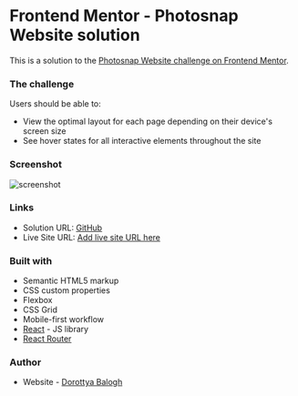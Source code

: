 # Frontend Mentor - Photosnap Website solution

This is a solution to the [Photosnap Website challenge on Frontend Mentor](https://www.frontendmentor.io/challenges/photosnap-multipage-website-nMDSrNmNW).

### The challenge

Users should be able to:

- View the optimal layout for each page depending on their device's screen size
- See hover states for all interactive elements throughout the site

### Screenshot

![screenshot](./screenshot-01.png)

### Links

- Solution URL: [GitHub](https://github.com/DorottyaB/photosnap)
- Live Site URL: [Add live site URL here](https://your-live-site-url.com)

### Built with

- Semantic HTML5 markup
- CSS custom properties
- Flexbox
- CSS Grid
- Mobile-first workflow
- [React](https://reactjs.org/) - JS library
- [React Router](https://reactrouter.com/en/main)

### Author

- Website - [Dorottya Balogh](https://github.com/DorottyaB)
